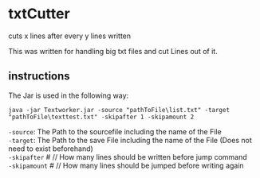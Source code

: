 # txtCutter
cuts x lines after every y lines written

This was written for handling big txt files and cut Lines out of it.

## instructions
The Jar is used in the following way:

`java -jar Textworker.jar -source "pathToFile\list.txt" -target "pathToFile\texttest.txt" -skipafter 1 -skipamount 2`

`-source`: The Path to the sourcefile including the name of the File  
`-target`: The Path to the save File including the name of the File (Does not need to exist beforehand)  
`-skipafter` # // How many lines should be written before jump command  
`-skipamount` # // How many lines should be jumped before writing again
